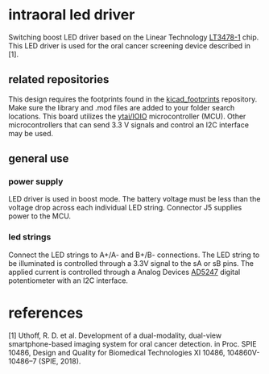 # intraoral led driver
Switching boost LED driver based on the Linear Technology [LT3478-1](http://www.analog.com/en/products/power-management/led-driver-ic/buck-boost-led-drivers/lt3478.html) chip. This LED driver is used for the oral cancer screening device described in [1]. 

## related repositories
This design requires the footprints found in the [kicad_footprints](https://github.com/rossuthoff/kicad_footprints) repository. Make sure the library and .mod files are added to your folder search locations. This board utilizes the [ytai/IOIO](https://github.com/ytai/ioio) microcontroller (MCU). Other microcontrollers that can send 3.3 V signals and control an I2C interface may be used. 

## general use
### power supply
LED driver is used in boost mode. The battery voltage must be less than the voltage drop across each individual LED string. Connector J5 supplies power to the MCU.

### led strings
Connect the LED strings to A+/A- and B+/B- connections. The LED string to be illuminated is controlled through a 3.3V signal to the sA or sB pins. The applied current is controlled through a Analog Devices [AD5247](http://www.analog.com/en/products/digital-to-analog-converters/digital-potentiometers/ad5247.html) digital potentiometer with an I2C interface.

# references
[1] Uthoff, R. D. et al. Development of a dual-modality, dual-view smartphone-based imaging system for oral cancer detection. in Proc. SPIE 10486, Design and Quality for Biomedical Technologies XI 10486, 104860V-10486–7 (SPIE, 2018).

